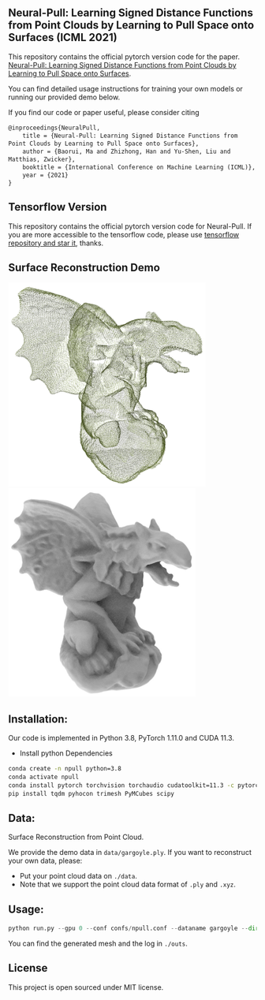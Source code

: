 
## Neural-Pull: Learning Signed Distance Functions from Point Clouds by Learning to Pull Space onto Surfaces (ICML 2021)


This repository contains the official pytorch version code for the paper.
[Neural-Pull: Learning Signed Distance Functions from Point Clouds by Learning to Pull Space onto Surfaces](https://arxiv.org/abs/2011.13495).

You can find detailed usage instructions for training your own models or running our provided demo below.

If you find our code or paper useful, please consider citing

    @inproceedings{NeuralPull,
        title = {Neural-Pull: Learning Signed Distance Functions from Point Clouds by Learning to Pull Space onto Surfaces},
        author = {Baorui, Ma and Zhizhong, Han and Yu-Shen, Liu and Matthias, Zwicker},
        booktitle = {International Conference on Machine Learning (ICML)},
        year = {2021}
    }

## Tensorflow Version
This repository contains the official pytorch version code for Neural-Pull. If you are more accessible to the tensorflow code, please use [tensorflow repository and star it](https://github.com/mabaorui/NeuralPull), thanks.

## Surface Reconstruction Demo
<p align="left">
  <img src="img/input_poitns.png" width="400" /><img src="img/Demo.jpg" width="380" />
</p>

## Installation:
Our code is implemented in Python 3.8, PyTorch 1.11.0 and CUDA 11.3.
- Install python Dependencies
```bash
conda create -n npull python=3.8
conda activate npull
conda install pytorch torchvision torchaudio cudatoolkit=11.3 -c pytorch
pip install tqdm pyhocon trimesh PyMCubes scipy
```

## Data:
Surface Reconstruction from Point Cloud. 

We provide the demo data in `data/gargoyle.ply`. If you want to reconstruct your own data, please:
- Put your point cloud data on `./data`.
- Note that we support the point cloud data format of `.ply` and `.xyz`.

## Usage:
```python
python run.py --gpu 0 --conf confs/npull.conf --dataname gargoyle --dir gargoyle
```
You can find the generated mesh and the log in `./outs`.

## License
This project is open sourced under MIT license.
